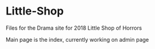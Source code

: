 # Little-Shop
Files for the Drama site for 2018 Little Shop of Horrors

Main page is the index, currently working on admin page
